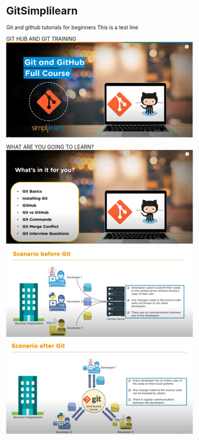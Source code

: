 # GitSimplilearn
Git and github tutorials for beginners
This is a test line

GIT HUB AND GIT TRAINING
![SLIDE1](sld1.JPG)

WHAT ARE YOU GOING TO LEARN?
![slide2](sld2.JPG)

![SLIDE3](sld3.JPG)

![SLIDE4](sld4.JPG)

